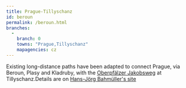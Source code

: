 ```yaml
---
title: Prague-Tillyschanz
id: beroun
permalink: /beroun.html
branches:
  -
    branch: 0
    towns: "Prague,Tillyschanz"
    mapagencies: cz
---
```


Existing long-distance paths have been adapted to connect Prague, via Beroun, Plasy and Kladruby, with the [Oberpfälzer Jakobsweg][0] at Tillyschanz.Details are on [Hans-Jörg Bahmüller's site][1]

[0]: oberpfalz.html
[1]: http://sb-hp.de/jakobswege/Jakobswege-CZ.htm